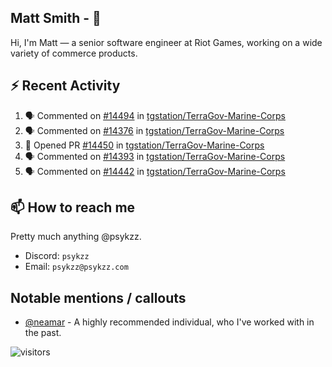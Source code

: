 <!--
[![PsyKzz's github stats](https://github-readme-stats.vercel.app/api?username=psykzz&show_icons=true)](https://github.com/anuraghazra/github-readme-stats)
-->

## Matt Smith - 👋
Hi, I'm Matt — a senior software engineer at Riot Games, working on a wide variety of commerce products.

## ⚡ Recent Activity

<!--START_SECTION:activity-->
1. 🗣 Commented on [#14494](https://github.com/tgstation/TerraGov-Marine-Corps/issues/14494) in [tgstation/TerraGov-Marine-Corps](https://github.com/tgstation/TerraGov-Marine-Corps)
2. 🗣 Commented on [#14376](https://github.com/tgstation/TerraGov-Marine-Corps/issues/14376) in [tgstation/TerraGov-Marine-Corps](https://github.com/tgstation/TerraGov-Marine-Corps)
3. 💪 Opened PR [#14450](https://github.com/tgstation/TerraGov-Marine-Corps/pull/14450) in [tgstation/TerraGov-Marine-Corps](https://github.com/tgstation/TerraGov-Marine-Corps)
4. 🗣 Commented on [#14393](https://github.com/tgstation/TerraGov-Marine-Corps/issues/14393) in [tgstation/TerraGov-Marine-Corps](https://github.com/tgstation/TerraGov-Marine-Corps)
5. 🗣 Commented on [#14442](https://github.com/tgstation/TerraGov-Marine-Corps/issues/14442) in [tgstation/TerraGov-Marine-Corps](https://github.com/tgstation/TerraGov-Marine-Corps)
<!--END_SECTION:activity-->


## 📫 How to reach me

Pretty much anything @psykzz.

- Discord: `psykzz`
- Email: `psykzz@psykzz.com`


## Notable mentions / callouts

 - [@neamar](https://github.com/neamar) - A highly recommended individual, who I've worked with in the past.


![visitors](https://visitor-badge.glitch.me/badge?page_id=psykzz/psykzz)


